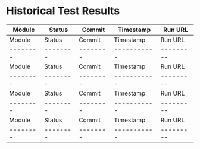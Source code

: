 # Historical Test Results

| Module | Status | Commit | Timestamp | Run URL |
|--------|--------|--------|-----------|---------|
| Module | Status | Commit | Timestamp | Run URL |
|--------|--------|--------|-----------|---------|
| Module | Status | Commit | Timestamp | Run URL |
|--------|--------|--------|-----------|---------|
| Module | Status | Commit | Timestamp | Run URL |
|--------|--------|--------|-----------|---------|
| Module | Status | Commit | Timestamp | Run URL |
|--------|--------|--------|-----------|---------|
